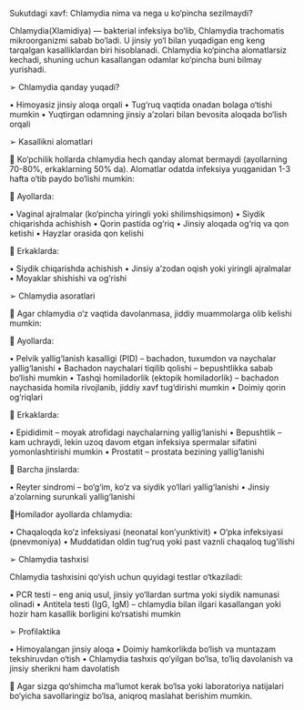 Sukutdagi xavf: Chlamydia nima va nega u ko‘pincha sezilmaydi?

Chlamydia(Xlamidiya) — bakterial infeksiya bo‘lib, Chlamydia trachomatis mikroorganizmi sabab bo‘ladi. U jinsiy yo‘l bilan yuqadigan eng keng tarqalgan kasalliklardan biri hisoblanadi. Chlamydia ko‘pincha alomatlarsiz kechadi, shuning uchun kasallangan odamlar ko‘pincha buni bilmay yurishadi.

➢ Chlamydia qanday yuqadi?

• Himoyasiz jinsiy aloqa orqali
• Tug‘ruq vaqtida onadan bolaga o‘tishi mumkin
• Yuqtirgan odamning jinsiy a’zolari bilan bevosita aloqada bo‘lish orqali

➢ Kasallikni alomatlari

📌 Ko‘pchilik hollarda chlamydia hech qanday alomat bermaydi (ayollarning 70-80%, erkaklarning 50% da). Alomatlar odatda infeksiya yuqganidan 1-3 hafta o‘tib paydo bo‘lishi mumkin:

🔺 Ayollarda:

• Vaginal ajralmalar (ko‘pincha yiringli yoki shilimshiqsimon)
• Siydik chiqarishda achishish
• Qorin pastida og‘riq
• Jinsiy aloqada og‘riq va qon ketishi
• Hayzlar orasida qon kelishi

🔺 Erkaklarda:

• Siydik chiqarishda achishish
• Jinsiy a’zodan oqish yoki yiringli ajralmalar
• Moyaklar shishishi va og‘rishi

➢ Chlamydia asoratlari

📌 Agar chlamydia o‘z vaqtida davolanmasa, jiddiy muammolarga olib kelishi mumkin:

🔺 Ayollarda:

• Pelvik yallig‘lanish kasalligi (PID) – bachadon, tuxumdon va naychalar yallig‘lanishi
• Bachadon naychalari tiqilib qolishi – bepushtlikka sabab bo‘lishi mumkin
• Tashqi homiladorlik (ektopik homiladorlik) – bachadon naychasida homila rivojlanib, jiddiy xavf tug‘dirishi mumkin
• Doimiy qorin og‘riqlari

🔺 Erkaklarda:

• Epididimit – moyak atrofidagi naychalarning yallig‘lanishi
• Bepushtlik – kam uchraydi, lekin uzoq davom etgan infeksiya spermalar sifatini yomonlashtirishi mumkin
• Prostatit – prostata bezining yallig‘lanishi

🔺 Barcha jinslarda:

• Reyter sindromi – bo‘g‘im, ko‘z va siydik yo‘llari yallig‘lanishi
• Jinsiy a’zolarning surunkali yallig‘lanishi

🔺Homilador ayollarda chlamydia:

• Chaqaloqda ko‘z infeksiyasi (neonatal kon’yunktivit)
• O‘pka infeksiyasi (pnevmoniya)
• Muddatidan oldin tug‘ruq yoki past vaznli chaqaloq tug‘ilishi

➢ Chlamydia tashxisi

Chlamydia tashxisini qo‘yish uchun quyidagi testlar o‘tkaziladi:

• PCR testi – eng aniq usul, jinsiy yo‘llardan surtma yoki siydik namunasi olinadi
• Antitela testi (IgG, IgM) – chlamydia bilan ilgari kasallangan yoki hozir ham kasallik borligini ko‘rsatishi mumkin

➢ Profilaktika 

• Himoyalangan jinsiy aloqa 
• Doimiy hamkorlikda bo‘lish va muntazam tekshiruvdan o‘tish
• Chlamydia tashxis qo‘yilgan bo‘lsa, to‘liq davolanish va jinsiy sherikni ham davolatish


📍 Agar sizga qo‘shimcha ma’lumot kerak bo‘lsa yoki laboratoriya natijalari bo‘yicha savollaringiz bo‘lsa, aniqroq maslahat berishim mumkin.